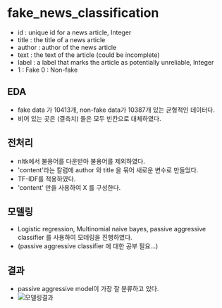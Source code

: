 # fake_news_classification
- id :  unique id for a news article, Integer
- title : the title of a news article
- author : author of the news article
- text : the text of the article (could be incomplete)
- label : a label that marks the article as potentially unreliable, Integer
-  1 : Fake    0 : Non-fake
## EDA
- fake data 가 10413개, non-fake data가 10387개 있는 균형적인 데이터다.
- 비어 있는 곳은 (결측치) 들은 모두 빈칸으로 대체하였다.

## 전처리
- nltk에서 불용어를 다운받아 불용어를 제외하였다.
- 'content'라는 칼럼에 author 와 title 을 묶어 새로운 변수로 만들었다.
- TF-IDF를 적용하였다.
- 'content' 만을 사용하여 X 를 구성한다.

## 모델링
- Logistic regression, Multinomial naive bayes, passive aggressive classifier 를 사용하여 모데링을 진행하였다.
- (passive aggressive classifier 에 대한 공부 필요...)

## 결과
- passive aggressive model이 가장 잘 분류하고 있다.
- ![모델링결과](https://user-images.githubusercontent.com/69780999/216019456-aa50ac27-0515-4ff6-b129-abfc0fa40565.PNG)

